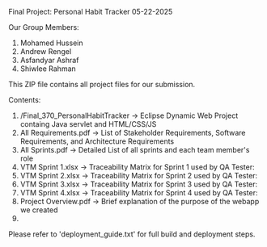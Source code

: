 Final Project: Personal Habit Tracker    05-22-2025

Our Group Members:
1. Mohamed Hussein
2. Andrew Rengel
3. 	Asfandyar Ashraf
4. 	Shiwlee Rahman

This ZIP file contains all project files for our submission.

Contents:

1. /Final_370_PersonalHabitTracker -> Eclipse Dynamic Web Project containg Java servlet and HTML/CSS/JS
2. All Requirements.pdf            -> List of Stakeholder Requirements, Software Requirements, and Architecture Requirements
3. All Sprints.pdf                 -> Detailed List of all sprints and each team member's role
4. VTM Sprint 1.xlsx               -> Traceability Matrix for Sprint 1 used by QA Tester:
5. VTM Sprint 2.xlsx               -> Traceability Matrix for Sprint 2 used by QA Tester:
6. VTM Sprint 3.xlsx               -> Traceability Matrix for Sprint 3 used by QA Tester:
7. VTM Sprint 4.xlsx               -> Traceability Matrix for Sprint 4 used by QA Tester:
8. Project Overview.pdf            -> Brief explanation of the purpose of the webapp we created
9. 

Please refer to 'deployment_guide.txt' for full build and deployment steps.
